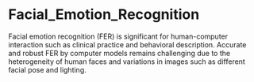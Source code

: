 # Facial_Emotion_Recognition
Facial emotion recognition (FER) is significant for human-computer interaction such as clinical practice and behavioral description. Accurate and robust FER by computer models remains challenging due to the heterogeneity of human faces and variations in images such as different facial pose and lighting.
